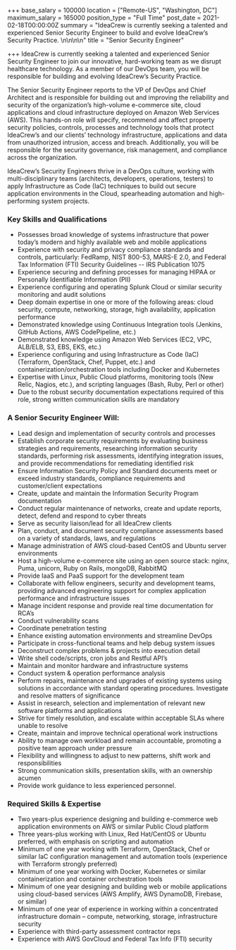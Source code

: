 +++
base_salary = 100000
location = ["Remote-US", "Washington, DC"]
maximum_salary = 165000
position_type = "Full Time"
post_date = 2021-02-18T00:00:00Z
summary = "IdeaCrew is currently seeking a talented and experienced Senior Security Engineer to build and evolve IdeaCrew’s Security Practice.  \n\n\n\n"
title = "Senior Security Engineer"

+++
IdeaCrew is currently seeking a talented and experienced Senior Security Engineer to join our innovative, hard-working team as we disrupt healthcare technology. As a member of our DevOps team, you will be responsible for building and evolving IdeaCrew’s Security Practice.

The Senior Security Engineer reports to the VP of DevOps and Chief Architect and is responsible for building out and improving the reliability and security of the organization’s high-volume e-commerce site, cloud applications and cloud infrastructure deployed on Amazon Web Services (AWS).  This hands-on role will specify, recommend and affect property security policies, controls, processes and technology tools that protect IdeaCrew’s and our clients’ technology infrastructure, applications and data from unauthorized intrusion, access and breach. Additionally, you will be responsible for the security governance, risk management, and compliance across the organization.

IdeaCrew’s Security Engineers thrive in a DevOps culture, working with multi-disciplinary teams (architects, developers, operations, testers) to apply Infrastructure as Code (IaC) techniques to build out secure application environments in the Cloud, spearheading automation and high-performing system projects.

### Key Skills and Qualifications

* Possesses broad knowledge of systems infrastructure that power today’s modern and highly available web and mobile applications
* Experience with security and privacy compliance standards and controls, particularly: FedRamp, NIST 800-53, MARS-E 2.0, and Federal Tax Information (FTI) Security Guidelines -- IRS Publication 1075
* Experience securing and defining processes for managing HIPAA or Personally Identifiable Information (PII)
* Experience configuring and operating Splunk Cloud or similar security monitoring and audit solutions
* Deep domain expertise in one or more of the following areas: cloud security, compute, networking, storage, high availability, application performance
* Demonstrated knowledge using Continuous Integration tools (Jenkins, GitHub Actions, AWS CodePipeline, etc.)
* Demonstrated knowledge using Amazon Web Services (EC2, VPC, ALB/ELB, S3, EBS, EKS, etc.)  
* Experience configuring and using Infrastructure as Code (IaC) (Terraform, OpenStack, Chef, Puppet, etc.) and containerization/orchestration tools including Docker and Kubernetes 
* Expertise with Linux, Public Cloud platforms, monitoring tools (New Relic, Nagios, etc.), and scripting languages (Bash, Ruby, Perl or other)
* Due to the robust security documentation expectations required of this role, strong written communication skills are mandatory

### A Senior Security Engineer Will:

* Lead design and implementation of security controls and processes
* Establish corporate security requirements by evaluating business strategies and requirements, researching information security standards, performing risk assessments, identifying integration issues, and provide recommendations for remediating identified risk
* Ensure Information Security Policy and Standard documents meet or exceed industry standards, compliance requirements and customer/client expectations
* Create, update and maintain the Information Security Program documentation
* Conduct regular maintenance of networks, create and update reports, detect, defend and respond to cyber threats
* Serve as security liaison/lead for all IdeaCrew clients
* Plan, conduct, and document security compliance assessments based on a variety of standards, laws, and regulations
* Manage administration of AWS cloud-based CentOS and Ubuntu server environments
* Host a high-volume e-commerce site using an open source stack: nginx, Puma, unicorn, Ruby on Rails, mongoDB, RabbitMQ
* Provide IaaS and PaaS support for the development team
* Collaborate with fellow engineers, security and development teams, providing advanced engineering support for complex application performance and infrastructure issues
* Manage incident response and provide real time documentation for RCA’s
* Conduct vulnerability scans
* Coordinate penetration testing
* Enhance existing automation environments and streamline DevOps
* Participate in cross-functional teams and help debug system issues
* Deconstruct complex problems & projects into execution detail
* Write shell code/scripts, cron jobs and Restful API’s
* Maintain and monitor hardware and infrastructure systems
* Conduct system & operation performance analysis
* Perform repairs, maintenance and upgrades of existing systems using solutions in accordance with standard operating procedures. Investigate and resolve matters of significance
* Assist in research, selection and implementation of relevant new software platforms and applications
* Strive for timely resolution, and escalate within acceptable SLAs where unable to resolve
* Create, maintain and improve technical operational work instructions
* Ability to manage own workload and remain accountable, promoting a positive team approach under pressure
* Flexibility and willingness to adjust to new patterns, shift work and responsibilities
* Strong communication skills, presentation skills, with an ownership acumen
* Provide work guidance to less experienced personnel.

### Required Skills & Expertise

* Two years-plus experience designing and building e-commerce web application environments on AWS or similar Public Cloud platform
* Three years-plus working with Linux, Red Hat/CentOS or Ubuntu preferred, with emphasis on scripting and automation
* Minimum of one year working with Terraform, OpenStack, Chef or similar IaC configuration management and automation tools (experience with Terraform strongly preferred)  
* Minimum of one year working with Docker, Kubernetes or similar containerization and container orchestration tools
* Minimum of one year designing and building web or mobile applications using cloud-based services (AWS Amplify, AWS DynamoDB, Firebase, or similar)
* Minimum of one year of experience in working within a concentrated infrastructure domain – compute, networking, storage, infrastructure security
* Experience with third-party assessment contractor reps
* Experience with AWS GovCloud and Federal Tax Info (FTI) security
